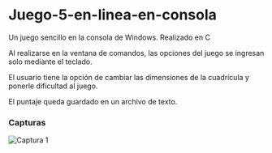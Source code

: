 # Juego-5-en-linea-en-consola

Un juego sencillo en la consola de Windows. Realizado en C

Al realizarse en la ventana de comandos, las opciones del juego se ingresan solo mediante el teclado.

El usuario tiene la opción de cambiar las dimensiones de la cuadrícula y ponerle dificultad al juego.

El puntaje queda guardado en un archivo de texto.

### Capturas

![Captura 1](https://i.postimg.cc/JnF93Tc0/cinco-en-linea.png)
